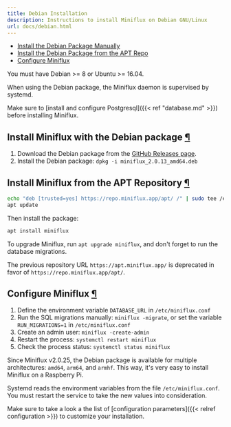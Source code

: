 ```yaml
---
title: Debian Installation
description: Instructions to install Miniflux on Debian GNU/Linux
url: docs/debian.html
---
```


- [Install the Debian Package Manually](#debian-package)
- [Install the Debian Package from the APT Repo](#apt-repo)
- [Configure Miniflux](#configuration)

You must have Debian >= 8 or Ubuntu >= 16.04.

When using the Debian package, the Miniflux daemon is supervised by systemd.

Make sure to [install and configure Postgresql]({{< ref "database.md" >}}) before installing Miniflux.

<h2 id="debian-package">Install Miniflux with the Debian package <a class="anchor" href="#debian-package" title="Permalink">¶</a></h2>

1. Download the Debian package from the [GitHub Releases page](https://github.com/miniflux/v2/releases).
2. Install the Debian package: `dpkg -i miniflux_2.0.13_amd64.deb`

<h2 id="apt-repo">Install Miniflux from the APT Repository <a class="anchor" href="#apt-repo" title="Permalink">¶</a></h2>

```bash
echo "deb [trusted=yes] https://repo.miniflux.app/apt/ /" | sudo tee /etc/apt/sources.list.d/miniflux.list > /dev/null
apt update
```

Then install the package:

```bash
apt install miniflux
```

To upgrade Miniflux, run `apt upgrade miniflux`, and don't forget to run the database migrations.

<div class="warning">
The previous repository URL <code>https://apt.miniflux.app/</code> is deprecated in favor of <code>https://repo.miniflux.app/apt/</code>.
</div>

<h2 id="configuration">Configure Miniflux <a class="anchor" href="#configuration" title="Permalink">¶</a></h2>

1. Define the environment variable `DATABASE_URL` in `/etc/miniflux.conf`
2. Run the SQL migrations manually: `miniflux -migrate`, or set the variable `RUN_MIGRATIONS=1` in `/etc/miniflux.conf`
3. Create an admin user: `miniflux -create-admin`
4. Restart the process: `systemctl restart miniflux`
5. Check the process status: `systemctl status miniflux`

Since Miniflux v2.0.25, the Debian package is available for multiple architectures: `amd64`, `arm64`, and `armhf`.
This way, it's very easy to install Miniflux on a Raspberry Pi.

<p class="info">
Systemd reads the environment variables from the file <code>/etc/miniflux.conf</code>.
You must restart the service to take the new values into consideration.
</p>

Make sure to take a look a the list of [configuration parameters]({{< relref configuration >}}) to customize your installation.

